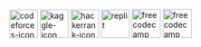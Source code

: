 <a href="https://codeforces.com/profile/Nanderson" target='_blank'><img src="https://i.ibb.co/HVW1BPH/codeforces.png" alt="codeforces-icon" border="0" width=50 height=50></a> 
<a href="https://www.kaggle.com/nandersonrodrigues" target='_blank'><img src="https://i.ibb.co/bv9fhN6/kaggle.png" alt="kaggle-icon" border="0" width=50 height=50></a> 
<a href="https://www.hackerrank.com/nandersondsr" target='_blank'><img src="https://i.ibb.co/dtynpCv/hakcerank.png" alt="hackerrank-icon" border="0" width=50 height=50 ></a>
<a href="https://replit.com/@nandersonr" target='_blank'><img src="https://i.ibb.co/8gj7zhf/replit.png" alt="replit" border="0" width=50 height=50></a>
<a href="https://www.freecodecamp.org/nanderson-rodrigues" target='_blank'><img src="https://i.ibb.co/ZJGjLR9/freecodecamp.jpg" alt="freecodecamp" border="0" width=51 height=51></a>
<a href="https://pt.khanacademy.org/profile/nandersondsr/" target='_blank'><img src="https://i.ibb.co/Wsjhkr9/khanacademy.png" alt="freecodecamp" border="0" width=51 height=51></a>

<!--
**nandersonrodrigues/nandersonrodrigues** is a ✨ _special_ ✨ repository because its `README.md` (this file) appears on your GitHub profile.

Here are some ideas to get you started:

- 🔭 I’m currently working on ...
- 🌱 I’m currently learning ...
- 👯 I’m looking to collaborate on ...
- 🤔 I’m looking for help with ...
- 💬 Ask me about ...
- 📫 How to reach me: ...
- 😄 Pronouns: ...
- ⚡ Fun fact: ...
-->

